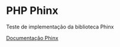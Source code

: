 # PHP Phinx
Teste de implementação da biblioteca Phinx

[Documentação Phinx](https://book.cakephp.org/phinx/0/en/intro.html)
